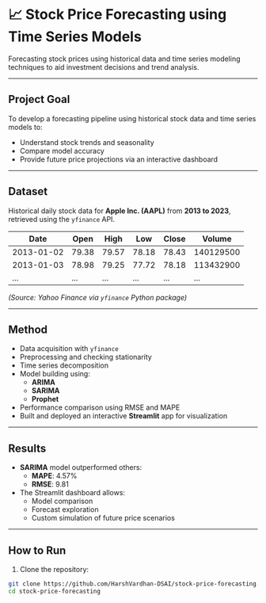 # 📈 Stock Price Forecasting using Time Series Models

Forecasting stock prices using historical data and time series modeling techniques to aid investment decisions and trend analysis.

---

## **Project Goal**

To develop a forecasting pipeline using historical stock data and time series models to:
- Understand stock trends and seasonality
- Compare model accuracy
- Provide future price projections via an interactive dashboard

---

## **Dataset**

Historical daily stock data for **Apple Inc. (AAPL)** from **2013 to 2023**, retrieved using the `yfinance` API.

| Date       | Open   | High   | Low    | Close  | Volume    |
|------------|--------|--------|--------|--------|-----------|
| 2013-01-02 | 79.38  | 79.57  | 78.18  | 78.43  | 140129500 |
| 2013-01-03 | 78.98  | 79.25  | 77.72  | 78.18  | 113432900 |
| ...        | ...    | ...    | ...    | ...    | ...       |

*(Source: Yahoo Finance via `yfinance` Python package)*

---

## **Method**

- Data acquisition with `yfinance`
- Preprocessing and checking stationarity
- Time series decomposition
- Model building using:
  - **ARIMA**
  - **SARIMA**
  - **Prophet**
- Performance comparison using RMSE and MAPE
- Built and deployed an interactive **Streamlit** app for visualization

---

## **Results**

- **SARIMA** model outperformed others:
  - **MAPE**: 4.57%
  - **RMSE**: 9.81
- The Streamlit dashboard allows:
  - Model comparison
  - Forecast exploration
  - Custom simulation of future price scenarios

---

## **How to Run**

1. Clone the repository:
```bash
git clone https://github.com/HarshVardhan-DSAI/stock-price-forecasting.git
cd stock-price-forecasting
